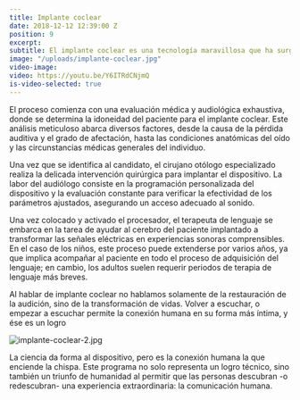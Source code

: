 ```yaml
---
title: Implante coclear
date: 2018-12-12 12:39:00 Z
position: 9
excerpt:
subtitle: El implante coclear es una tecnología maravillosa que ha surgido gracias a la convergencia entre la ciencia y el humanismo. Permite restablecer la audición en personas que enfrentan una pérdida auditiva de severa a profunda, concediéndoles acceso completo al mundo de los sonidos y facilitando su desarrollo humano en toda su extensión.
image: "/uploads/implante-coclear.jpg"
video-image:
video: https://youtu.be/Y6ITRdCNjmQ
is-video-selected: true
---
```


El proceso comienza con una evaluación médica y audiológica exhaustiva, donde se determina la idoneidad del paciente para el implante coclear. Este análisis meticuloso abarca diversos factores, desde la causa de la pérdida auditiva y el grado de afectación, hasta las condiciones anatómicas del oído y las circunstancias médicas generales del individuo.

Una vez que se identifica al candidato, el cirujano otólogo especializado realiza la delicada intervención quirúrgica para implantar el dispositivo. La labor del audiólogo consiste en la programación personalizada del dispositivo y la evaluación constante para verificar la efectividad de los parámetros ajustados, asegurando un acceso adecuado al sonido.

Una vez colocado y activado el procesador, el terapeuta de lenguaje se embarca en la tarea de ayudar al cerebro del paciente implantado a transformar las señales eléctricas en experiencias sonoras comprensibles. En el caso de los niños, este proceso puede extenderse por varios años, ya que implica acompañar al paciente en todo el proceso de adquisición del lenguaje; en cambio, los adultos suelen requerir periodos de terapia de lenguaje más breves.

Al hablar de implante coclear no hablamos solamente de la restauración de la audición, sino de la transformación de vidas. Volver a escuchar, o empezar a escuchar permite la conexión humana en su forma más íntima, y ése es un logro

![implante-coclear-2.jpg](/uploads/implante-coclear-2.jpg)

 La ciencia da forma al dispositivo, pero es la conexión humana la que enciende la chispa. Este programa no solo representa un logro técnico, sino también un triunfo de humanidad al permitir que las personas descubran -o redescubran- una experiencia extraordinaria:  la comunicación humana.
